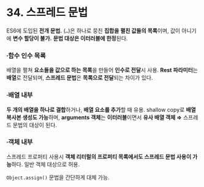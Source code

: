 # 34. 스프레드 문법

ES6에 도입된 **전개 문법.** (`…`)은 하나로 뭉친 **집합을 펼친 값들의 목록**이며, 값이 아니기에 **변수 할당이 불가.** **문법 대상은 이터러블에 한정**된다.

### ∙함수 인수 목록

배열을 펼쳐 **요소들을 값으로 하는 목록**을 만들어 **인수로 전달**시 사용. **Rest 파라미터**는 **배열**로 전달되며, **스프레드 문법**은 **목록으로 전달**되는 차이가 있다. 

### ∙배열 내부

**두 개의 배열을 하나로 결합**하거나, **배열 요소를 추가**할 때 유용. shallow copy로 **배열 복사본 생성도 가능**하며, **arguments 객체**는 **이터러블**이면서 **유사 배열 객체 ⇒** 스프레드 문법의 대상이 된다. 

### ∙객체 내부

스프레드 프로퍼티 사용시 **객체 리터럴의 프로퍼티 목록에서도 스프레드 문법 사용이 가능**하다. 일반 객체 대상으로 허용. 

`Object.assign()` 문법을 간단하게 대체 가능.